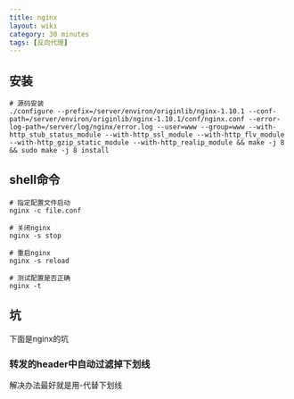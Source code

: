 ```yaml
---
title: nginx
layout: wiki
category: 30 minutes
tags: [反向代理]
---
```


## 安装

~~~Text
# 源码安装
./configure --prefix=/server/environ/originlib/nginx-1.10.1 --conf-path=/server/environ/originlib/nginx-1.10.1/conf/nginx.conf --error-log-path=/server/log/nginx/error.log --user=www --group=www --with-http_stub_status_module --with-http_ssl_module --with-http_flv_module --with-http_gzip_static_module --with-http_realip_module && make -j 8 && sudo make -j 8 install
~~~


## shell命令

~~~Text
# 指定配置文件启动
nginx -c file.conf

# 关闭nginx
nginx -s stop

# 重启nginx
nginx -s reload

# 测试配置是否正确
nginx -t
~~~



## 坑

下面是nginx的坑

### 转发的header中自动过滤掉下划线

解决办法最好就是用-代替下划线
